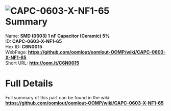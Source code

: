 
![CAPC-0603-X-NF1-65](https://github.com/oomlout/oomlout-OOMP/blob/master/parts/CAPC-0603-X-NF1-65/CAPC-0603-X-NF1-65_420.jpg)   
Summary
=================
  
Name: __SMD (0603) 1 nF Capacitor (Ceramic) 5%__    
ID: __CAPC-0603-X-NF1-65__   
Hex ID: __C6N0015__   
WebPage: __https://github.com/oomlout/oomlout-OOMP/wiki/CAPC-0603-X-NF1-65__   
Short URL: __http://oom.lt/C6N0015__   

Full Details
==========================
Full summary of this part can be found in the wiki:   
__https://github.com/oomlout/oomlout-OOMP/wiki/CAPC-0603-X-NF1-65__    

